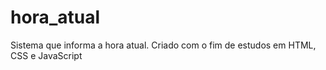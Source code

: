 # hora_atual
Sistema que informa a hora atual. Criado com o fim de estudos em HTML, CSS e JavaScript
